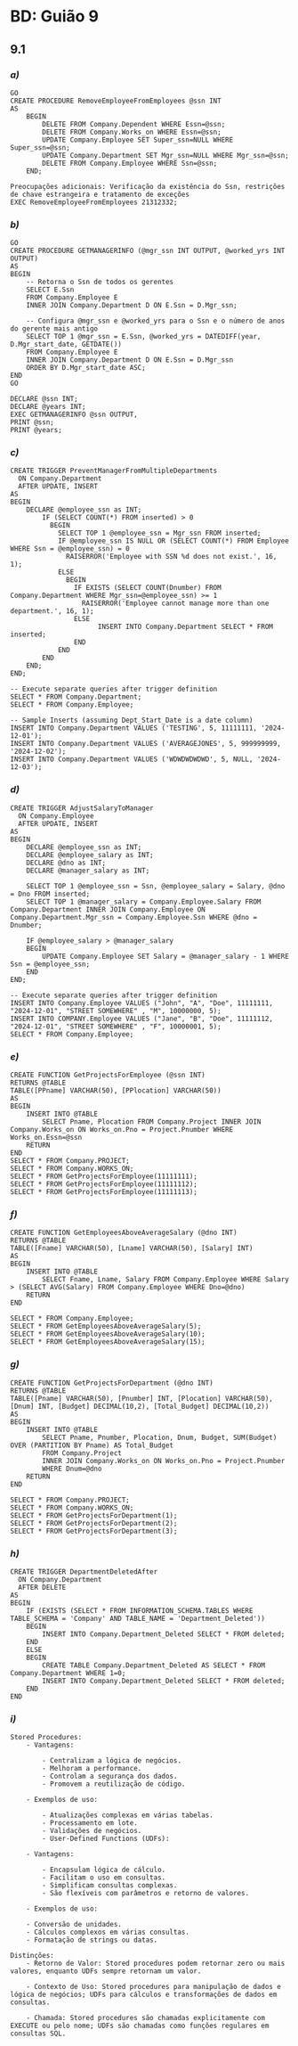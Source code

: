 # BD: Guião 9


## ​9.1

<!-- Construa um stored procedure que aceite o ssn de um funcionário, que o remova da 
tabela de funcionários, que remova as suas entradas da tabela works_on e que remova 
ainda  os  seus  dependentes.  Que  preocupações  adicionais  devem  ter  no  storage 
procedure para além das referidas anteriormente? -->
 
### *a)*

```
GO
CREATE PROCEDURE RemoveEmployeeFromEmployees @ssn INT 
AS
	BEGIN
		DELETE FROM Company.Dependent WHERE Essn=@ssn;
		DELETE FROM Company.Works_on WHERE Essn=@ssn;
		UPDATE Company.Employee SET Super_ssn=NULL WHERE Super_ssn=@ssn;
		UPDATE Company.Department SET Mgr_ssn=NULL WHERE Mgr_ssn=@ssn;
		DELETE FROM Company.Employee WHERE Ssn=@ssn;
	END;

Preocupações adicionais: Verificação da existência do Ssn, restrições de chave estrangeira e tratamento de exceções
EXEC RemoveEmployeeFromEmployees 21312332;
```
<!-- 
Crie um stored procedure que retorne um record-set com os funcionários gestores 
de departamentos, assim como o ssn e número de anos (como gestor) do funcionário 
mais antigo dessa lista.  -->

### *b)* 

```
GO
CREATE PROCEDURE GETMANAGERINFO (@mgr_ssn INT OUTPUT, @worked_yrs INT OUTPUT)
AS
BEGIN
    -- Retorna o Ssn de todos os gerentes
    SELECT E.Ssn
    FROM Company.Employee E
    INNER JOIN Company.Department D ON E.Ssn = D.Mgr_ssn;

    -- Configura @mgr_ssn e @worked_yrs para o Ssn e o número de anos do gerente mais antigo
    SELECT TOP 1 @mgr_ssn = E.Ssn, @worked_yrs = DATEDIFF(year, D.Mgr_start_date, GETDATE())
    FROM Company.Employee E
    INNER JOIN Company.Department D ON E.Ssn = D.Mgr_ssn
    ORDER BY D.Mgr_start_date ASC;
END
GO

DECLARE @ssn INT;
DECLARE @years INT;
EXEC GETMANAGERINFO @ssn OUTPUT,
PRINT @ssn;
PRINT @years;
```
<!-- 
Construa um  trigger  que  não permita  que  determinado  funcionário  seja  definido 
como gestor de mais do que um departamento. -->

### *c)* 

```
CREATE TRIGGER PreventManagerFromMultipleDepartments 
  ON Company.Department 
  AFTER UPDATE, INSERT 
AS
BEGIN
	DECLARE @employee_ssn as INT;
		IF (SELECT COUNT(*) FROM inserted) > 0
		  BEGIN
		    SELECT TOP 1 @employee_ssn = Mgr_ssn FROM inserted;
		    IF @employee_ssn IS NULL OR (SELECT COUNT(*) FROM Employee WHERE Ssn = @employee_ssn) = 0
		      RAISERROR('Employee with SSN %d does not exist.', 16, 1);
		    ELSE
		      BEGIN
		        IF EXISTS (SELECT COUNT(Dnumber) FROM Company.Department WHERE Mgr_ssn=@employee_ssn) >= 1
		          RAISERROR('Employee cannot manage more than one department.', 16, 1);
		        ELSE
			          INSERT INTO Company.Department SELECT * FROM inserted;
		        END
			END
		END
	END;
END;

-- Execute separate queries after trigger definition
SELECT * FROM Company.Department;
SELECT * FROM Company.Employee;

-- Sample Inserts (assuming Dept_Start_Date is a date column)
INSERT INTO Company.Department VALUES ('TESTING', 5, 11111111, '2024-12-01');
INSERT INTO Company.Department VALUES ('AVERAGEJONES', 5, 999999999, '2024-12-02');
INSERT INTO Company.Department VALUES ('WDWDWDWDWD', 5, NULL, '2024-12-03');
```

<!-- Crie um trigger que não permita que determinado funcionário tenha um vencimento 
superior ao vencimento do gestor do seu departamento. Nestes casos, o trigger deve 
ajustar o salário do funcionário para um valor igual ao salário do gestor menos uma 
unidade. -->

### *d)* 

```
CREATE TRIGGER AdjustSalaryToManager 
  ON Company.Employee 
  AFTER UPDATE, INSERT
AS
BEGIN
	DECLARE @employee_ssn as INT;
	DECLARE @employee_salary as INT;
	DECLARE @dno as INT;
	DECLARE @manager_salary as INT;

	SELECT TOP 1 @employee_ssn = Ssn, @employee_salary = Salary, @dno = Dno FROM inserted;
	SELECT TOP 1 @manager_salary = Company.Employee.Salary FROM Company.Department INNER JOIN Company.Employee ON Company.Department.Mgr_ssn = Company.Employee.Ssn WHERE @dno = Dnumber;

	IF @employee_salary > @manager_salary
	BEGIN
		UPDATE Company.Employee SET Salary = @manager_salary - 1 WHERE Ssn = @employee_ssn;
	END
END;

-- Execute separate queries after trigger definition
INSERT INTO Company.Employee VALUES ("John", "A", "Doe", 11111111, "2024-12-01", "STREET SOMEWHERE" , "M", 10000000, 5);
INSERT INTO COMPANY.Employee VALUES ("Jane", "B", "Doe", 11111112, "2024-12-01", "STREET SOMEWHERE" , "F", 10000001, 5);
SELECT * FROM Company.Employee;
```
<!-- 
Crie uma UDF que, para determinado funcionário (ssn), devolva o nome e localização 
dos projetos em que trabalha -->

### *e)* 

```
CREATE FUNCTION GetProjectsForEmployee (@ssn INT)
RETURNS @TABLE
TABLE([PPname] VARCHAR(50), [PPlocation] VARCHAR(50))
AS
BEGIN
	INSERT INTO @TABLE
		SELECT Pname, Plocation FROM Company.Project INNER JOIN Company.Works_on ON Works_on.Pno = Project.Pnumber WHERE Works_on.Essn=@ssn
	RETURN
END
SELECT * FROM Company.PROJECT;
SELECT * FROM Company.WORKS_ON;
SELECT * FROM GetProjectsForEmployee(11111111);
SELECT * FROM GetProjectsForEmployee(11111112);
SELECT * FROM GetProjectsForEmployee(11111113);

```

<!-- Crie uma UDF que, para determinado departamento (dno), retorne os funcionários com um vencimento superior à média dos vencimentos desse departamento -->

### *f)* 

```
CREATE FUNCTION GetEmployeesAboveAverageSalary (@dno INT) 
RETURNS @TABLE
TABLE([Fname] VARCHAR(50), [Lname] VARCHAR(50), [Salary] INT)
AS
BEGIN
	INSERT INTO @TABLE
		SELECT Fname, Lname, Salary FROM Company.Employee WHERE Salary > (SELECT AVG(Salary) FROM Company.Employee WHERE Dno=@dno)
	RETURN
END

SELECT * FROM Company.Employee;
SELECT * FROM GetEmployeesAboveAverageSalary(5);
SELECT * FROM GetEmployeesAboveAverageSalary(10);
SELECT * FROM GetEmployeesAboveAverageSalary(15);

```
<!-- 
Crie uma UDF que, para determinado departamento, retorne um record-set com os 
projetos desse departamento. Para cada projeto devemos ter um atributo com seu o 
orçamento  mensal  de  mão  de  obra  e  outra  coluna  com  o  valor  acumulado  do 
orçamento.   
Nota: parta do princípio que um funcionário trabalha 40 horas por semana para o 
cálculo do custo da sua afetação ao projeto. -->

### *g)* 

```
CREATE FUNCTION GetProjectsForDepartment (@dno INT)
RETURNS @TABLE
TABLE([Pname] VARCHAR(50), [Pnumber] INT, [Plocation] VARCHAR(50), [Dnum] INT, [Budget] DECIMAL(10,2), [Total_Budget] DECIMAL(10,2))
AS
BEGIN
	INSERT INTO @TABLE
		SELECT Pname, Pnumber, Plocation, Dnum, Budget, SUM(Budget) OVER (PARTITION BY Pname) AS Total_Budget
		FROM Company.Project
		INNER JOIN Company.Works_on ON Works_on.Pno = Project.Pnumber
		WHERE Dnum=@dno
	RETURN
END

SELECT * FROM Company.PROJECT;
SELECT * FROM Company.WORKS_ON;
SELECT * FROM GetProjectsForDepartment(1);
SELECT * FROM GetProjectsForDepartment(2);
SELECT * FROM GetProjectsForDepartment(3);
```

<!-- Pretende-se criar um trigger que, quando se elimina um departamento, este passe para 
uma tabela department_deleted com a mesma estrutura da department. Caso esta 
tabela não exista então deve criar uma nova e só depois inserir o registo. Implemente 
a  solução  com  um  trigger  de  cada  tipo  (after  e  instead of).  Discuta  vantagens  e 
desvantagem de cada implementação. 
Utilize a seguinte instrução para verificar se determinada tabela existe: 
   IF (EXISTS (SELECT * FROM INFORMATION_SCHEMA.TABLES  
     WHERE TABLE_SCHEMA = 'myschema' AND  TABLE_NAME = 'mytable')) -->

### *h)* 

```
CREATE TRIGGER DepartmentDeletedAfter
  ON Company.Department
  AFTER DELETE
AS
BEGIN
	IF (EXISTS (SELECT * FROM INFORMATION_SCHEMA.TABLES WHERE TABLE_SCHEMA = 'Company' AND TABLE_NAME = 'Department_Deleted'))
	BEGIN
		INSERT INTO Company.Department_Deleted SELECT * FROM deleted;
	END
	ELSE
	BEGIN
		CREATE TABLE Company.Department_Deleted AS SELECT * FROM Company.Department WHERE 1=0;
		INSERT INTO Company.Department_Deleted SELECT * FROM deleted;
	END
END
```

<!-- Relativamente  aos  stored  procedure  e  UDFs,  enumere  as  suas  mais  valias  e  as 
características que as distingue. Dê exemplos de situações em que se deve utiliza cada 
uma destas ferramentas -->

### *i)* 

```
Stored Procedures:
	- Vantagens:

		- Centralizam a lógica de negócios.
		- Melhoram a performance.
		- Controlam a segurança dos dados.
		- Promovem a reutilização de código.

	- Exemplos de uso:

		- Atualizações complexas em várias tabelas.
		- Processamento em lote.
		- Validações de negócios.
		- User-Defined Functions (UDFs):

	- Vantagens:

		- Encapsulam lógica de cálculo.
		- Facilitam o uso em consultas.
		- Simplificam consultas complexas.
		- São flexíveis com parâmetros e retorno de valores.

	- Exemplos de uso:

	- Conversão de unidades.
	- Cálculos complexos em várias consultas.
	- Formatação de strings ou datas.

Distinções:
	- Retorno de Valor: Stored procedures podem retornar zero ou mais valores, enquanto UDFs sempre retornam um valor.
	
	- Contexto de Uso: Stored procedures para manipulação de dados e lógica de negócios; UDFs para cálculos e transformações de dados em consultas.
	
	- Chamada: Stored procedures são chamadas explicitamente com EXECUTE ou pelo nome; UDFs são chamadas como funções regulares em consultas SQL.
```
